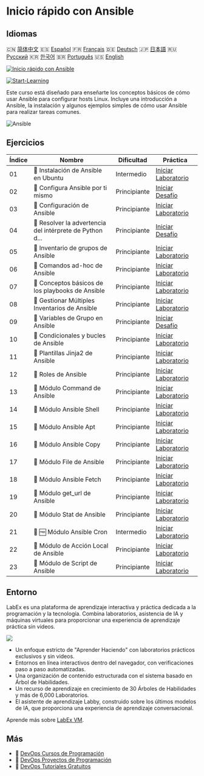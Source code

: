 # Inicio rápido con Ansible

## Idiomas

🇨🇳 [简体中文](README_zh.md) 🇪🇸 [Español](README_es.md) 🇫🇷 [Français](README_fr.md) 🇩🇪 [Deutsch](README_de.md) 🇯🇵 [日本語](README_ja.md) 🇷🇺 [Русский](README_ru.md) 🇰🇷 [한국어](README_ko.md) 🇧🇷 [Português](README_pt.md) 🇺🇸 [English](README.md) 

[![Inicio rápido con Ansible](https://cover-creator.labex.io/quick-start-with-ansible.png?lang=es)](https://labex.io/es/courses/quick-start-with-ansible)

[![Start-Learning](https://img.shields.io/badge/Start-Learning-whitesmoke?style=for-the-badge)](https://labex.io/es/courses/quick-start-with-ansible)

Este curso está diseñado para enseñarte los conceptos básicos de cómo usar Ansible para configurar hosts Linux. Incluye una introducción a Ansible, la instalación y algunos ejemplos simples de cómo usar Ansible para realizar tareas comunes.

![Ansible](https://img.shields.io/badge/Ansible-whitesmoke?style=for-the-badge&logo=ansible)


## Ejercicios

|   Índice | Nombre                                                    | Dificultad   | Práctica                                                                                                                                |
|----------|-----------------------------------------------------------|--------------|-----------------------------------------------------------------------------------------------------------------------------------------|
|       01 | 📖  Instalación de Ansible en Ubuntu                      | Intermedio   | <a target='_blank' href='https://labex.io/es/tutorials/ansible-ansible-installation-on-ubuntu-67172'>Iniciar Laboratorio</a>            |
|       02 | 🎯  Configura Ansible por ti mismo                        | Principiante | <a target='_blank' href='https://labex.io/es/tutorials/ansible-setup-ansible-by-yourself-390383'>Iniciar Desafío</a>                    |
|       03 | 📖  Configuración de Ansible                              | Principiante | <a target='_blank' href='https://labex.io/es/tutorials/ansible-ansible-configuration-390437'>Iniciar Laboratorio</a>                    |
|       04 | 🎯  Resolver la advertencia del intérprete de Python d... | Principiante | <a target='_blank' href='https://labex.io/es/tutorials/ansible-resolving-ansible-python-interpreter-warning-390490'>Iniciar Desafío</a> |
|       05 | 📖  Inventario de grupos de Ansible                       | Principiante | <a target='_blank' href='https://labex.io/es/tutorials/ansible-ansible-groups-inventory-290160'>Iniciar Laboratorio</a>                 |
|       06 | 📖  Comandos ad-hoc de Ansible                            | Principiante | <a target='_blank' href='https://labex.io/es/tutorials/ansible-ansible-ad-hoc-commands-390441'>Iniciar Laboratorio</a>                  |
|       07 | 📖  Conceptos básicos de los playbooks de Ansible         | Principiante | <a target='_blank' href='https://labex.io/es/tutorials/ansible-ansible-playbook-basics-390426'>Iniciar Laboratorio</a>                  |
|       08 | 📖  Gestionar Múltiples Inventarios de Ansible            | Principiante | <a target='_blank' href='https://labex.io/es/tutorials/ansible-manage-multiple-ansible-inventories-290193'>Iniciar Laboratorio</a>      |
|       09 | 🎯  Variables de Grupo en Ansible                         | Principiante | <a target='_blank' href='https://labex.io/es/tutorials/ansible-ansible-group-variables-96690'>Iniciar Desafío</a>                       |
|       10 | 📖  Condicionales y bucles de Ansible                     | Principiante | <a target='_blank' href='https://labex.io/es/tutorials/ansible-ansible-conditionals-and-loops-390455'>Iniciar Laboratorio</a>           |
|       11 | 📖  Plantillas Jinja2 de Ansible                          | Principiante | <a target='_blank' href='https://labex.io/es/tutorials/ansible-ansible-jinja2-templates-390470'>Iniciar Laboratorio</a>                 |
|       12 | 📖  Roles de Ansible                                      | Principiante | <a target='_blank' href='https://labex.io/es/tutorials/ansible-ansible-roles-390467'>Iniciar Laboratorio</a>                            |
|       13 | 📖  Módulo Command de Ansible                             | Principiante | <a target='_blank' href='https://labex.io/es/tutorials/ansible-ansible-command-module-290161'>Iniciar Laboratorio</a>                   |
|       14 | 📖  Módulo Ansible Shell                                  | Principiante | <a target='_blank' href='https://labex.io/es/tutorials/ansible-ansible-shell-module-289409'>Iniciar Laboratorio</a>                     |
|       15 | 📖  Módulo Ansible Apt                                    | Principiante | <a target='_blank' href='https://labex.io/es/tutorials/ansible-ansible-apt-module-289651'>Iniciar Laboratorio</a>                       |
|       16 | 📖  Módulo Ansible Copy                                   | Principiante | <a target='_blank' href='https://labex.io/es/tutorials/ansible-ansible-copy-module-289653'>Iniciar Laboratorio</a>                      |
|       17 | 📖  Módulo File de Ansible                                | Principiante | <a target='_blank' href='https://labex.io/es/tutorials/ansible-ansible-file-module-289654'>Iniciar Laboratorio</a>                      |
|       18 | 📖  Módulo Ansible Fetch                                  | Principiante | <a target='_blank' href='https://labex.io/es/tutorials/ansible-ansible-fetch-module-290159'>Iniciar Laboratorio</a>                     |
|       19 | 📖  Módulo get_url de Ansible                             | Principiante | <a target='_blank' href='https://labex.io/es/tutorials/ansible-ansible-get-url-module-290188'>Iniciar Laboratorio</a>                   |
|       20 | 📖  Módulo Stat de Ansible                                | Principiante | <a target='_blank' href='https://labex.io/es/tutorials/ansible-ansible-stat-module-290192'>Iniciar Laboratorio</a>                      |
|       21 | 📖 🆓 Módulo Ansible Cron                                 | Intermedio   | <a target='_blank' href='https://labex.io/es/tutorials/ansible-ansible-cron-module-290157'>Iniciar Laboratorio</a>                      |
|       22 | 📖  Módulo de Acción Local de Ansible                     | Principiante | <a target='_blank' href='https://labex.io/es/tutorials/ansible-ansible-local-action-module-290189'>Iniciar Laboratorio</a>              |
|       23 | 📖  Módulo de Script de Ansible                           | Principiante | <a target='_blank' href='https://labex.io/es/tutorials/ansible-ansible-script-module-289411'>Iniciar Laboratorio</a>                    |

## Entorno

LabEx es una plataforma de aprendizaje interactiva y práctica dedicada a la programación y la tecnología. Combina laboratorios, asistencia de IA y máquinas virtuales para proporcionar una experiencia de aprendizaje práctica sin videos.

![](https://tutorial-screenshot.getvm.io/images/vm-1725247253.png)

- Un enfoque estricto de "Aprender Haciendo" con laboratorios prácticos exclusivos y sin videos.
- Entornos en línea interactivos dentro del navegador, con verificaciones paso a paso automatizadas.
- Una organización de contenido estructurada con el sistema basado en Árbol de Habilidades.
- Un recurso de aprendizaje en crecimiento de 30 Árboles de Habilidades y más de 6,000 Laboratorios.
- El asistente de aprendizaje Labby, construido sobre los últimos modelos de IA, que proporciona una experiencia de aprendizaje conversacional.

Aprende más sobre [LabEx VM](https://support.labex.io/using-labex/virtual-machine).

## Más

- 🔗 [DevOps Cursos de Programación](https://github.com/labex-labs/awesome-programming-courses)
- 🔗 [DevOps Proyectos de Programación](https://github.com/labex-labs/awesome-programming-projects)
- 🔗 [DevOps Tutoriales Gratuitos](https://github.com/labex-labs/devops-free-tutorials)

